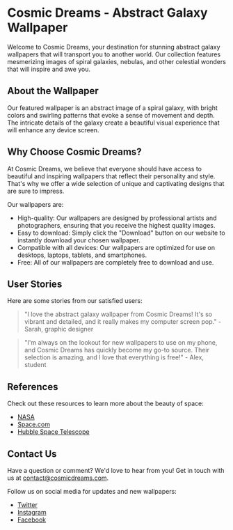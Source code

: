 <!--
Write me content for website with wallpaper which alt text is:

"An abstract image of a spiral galaxy, with bright colors and swirling patterns that evoke a sense of movement and depth."

The name/title of the page should not be 1:1 copy of the alt text but rather a real content of the website which is using this wallpaper.

- Use markdown format
- Start with the heading
- The content should look like a real website
- Include real sections like references, contact, user stories, etc. use things relevant to the page purpose.
- Feel free to use structure like headings, bullets, numbering, blockquotes, paragraphs, horizontal lines, etc.
- You can use formatting like bold or _italic_
- You can include UTF-8 emojis
- Links should be only #hash anchors (and you can refer to the document itself)
- Do not include images
-->

<!--font:Poppins-->

# Cosmic Dreams - Abstract Galaxy Wallpaper

Welcome to Cosmic Dreams, your destination for stunning abstract galaxy wallpapers that will transport you to another world. Our collection features mesmerizing images of spiral galaxies, nebulas, and other celestial wonders that will inspire and awe you.

## About the Wallpaper

Our featured wallpaper is an abstract image of a spiral galaxy, with bright colors and swirling patterns that evoke a sense of movement and depth. The intricate details of the galaxy create a beautiful visual experience that will enhance any device screen.

## Why Choose Cosmic Dreams?

At Cosmic Dreams, we believe that everyone should have access to beautiful and inspiring wallpapers that reflect their personality and style. That's why we offer a wide selection of unique and captivating designs that are sure to impress.

Our wallpapers are:

-   High-quality: Our wallpapers are designed by professional artists and photographers, ensuring that you receive the highest quality images.
-   Easy to download: Simply click the "Download" button on our website to instantly download your chosen wallpaper.
-   Compatible with all devices: Our wallpapers are optimized for use on desktops, laptops, tablets, and smartphones.
-   Free: All of our wallpapers are completely free to download and use.

## User Stories

Here are some stories from our satisfied users:

> "I love the abstract galaxy wallpaper from Cosmic Dreams! It's so vibrant and detailed, and it really makes my computer screen pop." - Sarah, graphic designer

> "I'm always on the lookout for new wallpapers to use on my phone, and Cosmic Dreams has quickly become my go-to source. Their selection is amazing, and I love that everything is free!" - Alex, student

## References

Check out these resources to learn more about the beauty of space:

-   [NASA](https://www.nasa.gov/)
-   [Space.com](https://www.space.com/)
-   [Hubble Space Telescope](https://www.spacetelescope.org/)

## Contact Us

Have a question or comment? We'd love to hear from you! Get in touch with us at [contact@cosmicdreams.com](mailto:contact@cosmicdreams.com).

Follow us on social media for updates and new wallpapers:

-   [Twitter](https://twitter.com/cosmicdreams)
-   [Instagram](https://www.instagram.com/cosmicdreams/)
-   [Facebook](https://www.facebook.com/cosmicdreams/)
